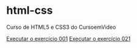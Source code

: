 # html-css
 Curso de HTML5 e CSS3  do CursoemVideo

<a href="https://muriwolf.github.io/html-css/exercicios/ex001/">Executar o exercício 001</a>
<a href="https://muriwolf.github.io/html-css/exercicios/ex021/caixa01.html">Executar o exercício 021</a>